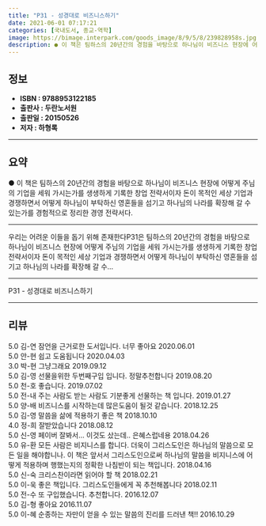 ```yaml
---
title: "P31 - 성경대로 비즈니스하기"
date: 2021-06-01 07:17:21
categories: [국내도서, 종교-역학]
image: https://bimage.interpark.com/goods_image/8/9/5/8/239828958s.jpg
description: ● 이 책은 팀하스의 20년간의 경험을 바탕으로 하나님이 비즈니스 현장에 어떻게 주님의 기업을 세워 가시는가를 생생하게 기록한 창업 전략서이자 돈이 목적인 세상 기업과 경쟁하면서 어떻게 하나님이 부탁하신 영혼들을 섬기고 하나님의 나라를 확장해 갈 수 있는가를 경험적으로 정리한 경영 전
---
```


## **정보**

- **ISBN : 9788953122185**
- **출판사 : 두란노서원**
- **출판일 : 20150526**
- **저자 : 하형록**

------



## **요약**

●  이 책은 팀하스의 20년간의 경험을 바탕으로 하나님이 비즈니스 현장에 어떻게 주님의 기업을 세워 가시는가를 생생하게 기록한 창업 전략서이자 돈이 목적인 세상 기업과 경쟁하면서 어떻게 하나님이 부탁하신 영혼들을 섬기고 하나님의 나라를 확장해 갈 수 있는가를 경험적으로 정리한 경영 전략서다.

------

우리는 어려운 이들을 돕기 위해 존재한다P31은 팀하스의 20년간의 경험을 바탕으로 하나님이 비즈니스 현장에 어떻게 주님의 기업을 세워 가시는가를 생생하게 기록한 창업 전략서이자 돈이 목적인 세상 기업과 경쟁하면서 어떻게 하나님이 부탁하신 영혼들을 섬기고 하나님의 나라를 확장해 갈 수... 

------


P31 - 성경대로 비즈니스하기 

------


## **리뷰** 

5.0 김-연 잠언을 근거로한 도서입니다. 너무 좋아요 2020.06.01 <br/>5.0 안-현 쉽고 도움됩니다 2020.04.03 <br/>3.0 박-현 그냥그래요 2019.09.12 <br/>5.0 김-영 선물을위한 두번째구입 입니다. 정말추천합니다 2019.08.20 <br/>5.0 천-호 좋습니다. 2019.07.02 <br/>5.0 전-내 주는 사람도 받는 사람도 기분좋게 선물하는 책 입니다. 2019.01.27 <br/>5.0 양-배 비즈니스를 시작하는데 많은도움이 될것 같습니다.  2018.12.25 <br/>5.0 김-영 말씀을 삶에 적용하기 좋은 책 2018.10.10 <br/>4.0 정-희 잘받았습니다   2018.08.12 <br/>5.0 신-영 페이버 잘봐서... 이것도 샀는데.. 은혜스럽네용 2018.04.26 <br/>5.0 유-환 모든 사람은 비지니스를 합니다. 더욱이 그리스도인은 하나님의 말씀으로 모든 일을 해야합니나. 이 책은 앞서서 그리스도인으로써 하나님의 말씀을 비지니스에 어떻게 적용하며 행했는지의 정확한 나침반이 되는 책입니다. 2018.04.16 <br/>5.0 신-숙 크리스찬이라면 읽어야 할 책 2018.02.21 <br/>5.0 이-욱 좋은 책입니다. 그리스도인들에게 꼭 추천해봅니다 2018.02.11 <br/>5.0 전-수 또 구입했습니다. 추천합니다. 2016.12.07 <br/>5.0 김-형 좋아요 2016.11.07 <br/>5.0 이-혜 순종하는 자만이 얻을 수 있는 말씀의 진리를 드러낸 책!! 2016.10.29 <br/>